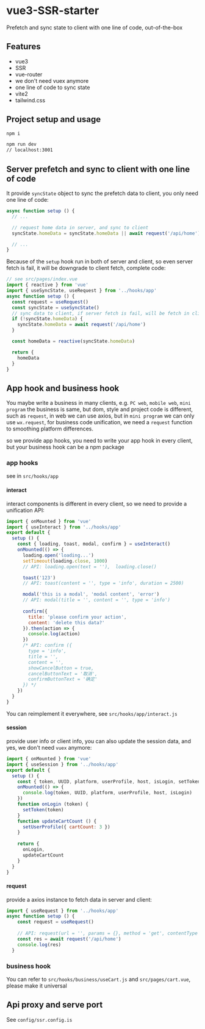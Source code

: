 # vue3-SSR-starter
Prefetch and sync state to client with one line of code, out-of-the-box
## Features
- vue3
- SSR
- vue-router
- we don't need vuex anymore
- one line of code to sync state
- vite2
- tailwind.css

## Project setup and usage
```bash
npm i
```
```bash
npm run dev
// localhost:3001
```

## Server prefetch and sync to client with one line of code
It provide `syncState` object to sync the prefetch data to client, 
you only need one line of code:
```javascript
async function setup () {
  // ...

  // request home data in server, and sync to client
  syncState.homeData = syncState.homeData || await request('/api/home')

  // ...
}
```
Because of the `setup` hook run in both of server and client,
so even server fetch is fail, it will be downgrade to client fetch,
complete code:
```javascript
// see src/pages/index.vue
import { reactive } from 'vue'
import { useSyncState, useRequest } from '../hooks/app'
async function setup () {
  const request = useRequest()
  const syncState = useSyncState()
  // sync data to client, if server fetch is fail, will be fetch in client, see index.html and server.js
  if (!syncState.homeData) {
    syncState.homeData = await request('/api/home')
  }

  const homeData = reactive(syncState.homeData)

  return {
    homeData
  }
}
```
## App hook and business hook
You maybe write a business in many clients, e.g. `PC web`, `mobile web`, `mini program`
the business is same, but dom, style and project code is different, such as `request`, in web we 
can use axios, but in `mini program` we can only use `wx.request`, for business code unification, 
we need a `request` function to smoothing platform differences.

so we provide app hooks, you need to write your app hook in every client, but your business 
hook can be a npm package

### app hooks
see in `src/hooks/app`
#### interact
interact components is different in every client, so we need to provide a unification API:
```javascript
import { onMounted } from 'vue'
import { useInteract } from '../hooks/app'
export default {
  setup () {
    const { loading, toast, modal, confirm } = useInteract()
    onMounted(() => {
      loading.open('loading...')
      setTimeout(loading.close, 1000)
      // API: loading.open(text = ''),  loading.close()

      toast('123')
      // API: toast(content = '', type = 'info', duration = 2500)

      modal('this is a modal', 'modal content', 'error')
      // API: modal(title = '', content = '', type = 'info')
  
      confirm({
        title: 'please confirm your action',
        content: 'delete this data?'
      }).then(action => {
        console.log(action)
      })
      /* API: confirm ({
        type = 'info',
        title = '',
        content = '',
        showCancelButton = true,
        cancelButtonText = '取消',
        confirmButtonText = '确定'
      }) */
    })
  }
}
```
You can reimplement it everywhere, see `src/hooks/app/interact.js`
#### session
provide user info or client info, you can also update the session data, and yes, we don't need `vuex` anymore:
```javascript
import { onMounted } from 'vue'
import { useSession } from '../hooks/app'
export default {
  setup () {
    const { token, UUID, platform, userProfile, host, isLogin, setToken, setUserProfile } = useSession()
    onMounted(() => {
      console.log(token, UUID, platform, userProfile, host, isLogin)
    })
    function onLogin (token) {
      setToken(token)
    }
    function updateCartCount () {
      setUserProfile({ cartCount: 3 })
    }
  
    return {
      onLogin,
      updateCartCount
    }
  }
}
```
#### request
provide a axios instance to fetch data in server and client:
```javascript
import { useRequest } from '../hooks/app'
async function setup () {
    const request = useRequest()
    
    // API: request(url = '', params = {}, method = 'get', contentType = 'form', headers = {}, responseType = 'json')
    const res = await request('/api/home')
    console.log(res)
  }
```

### business hook
You can refer to `src/hooks/business/useCart.js` and `src/pages/cart.vue`, please make it universal

## Api proxy and serve port
See `config/ssr.config.is`


